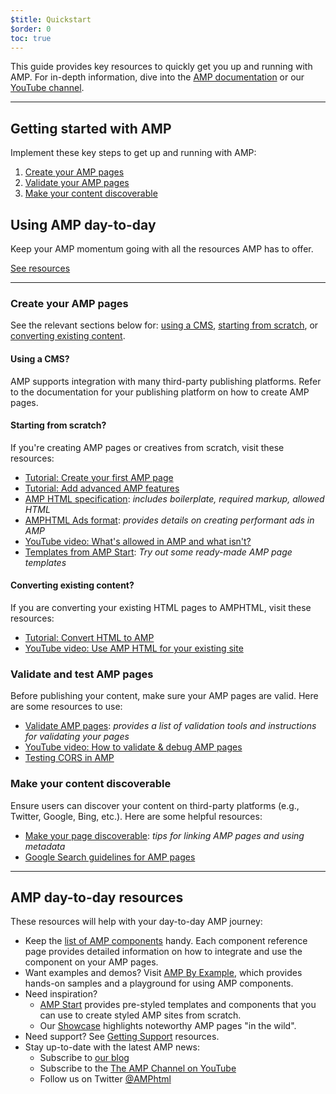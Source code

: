 ```yaml
---
$title: Quickstart
$order: 0
toc: true
---
```




This guide provides key resources to quickly get you up and running with AMP.  For in-depth information, dive into the [AMP documentation](/docs/) or our [YouTube channel](https://www.youtube.com/channel/UCXPBsjgKKG2HqsKBhWA4uQw).

<hr>

## Getting started with AMP

Implement these key steps to get up and running with AMP:

1.  [Create your AMP pages](#create-your-amp-pages)
2.  [Validate your AMP pages](#validate-and-test-amp-pages)
3.  [Make your content discoverable](#make-your-content-discoverable)

## Using AMP day-to-day

Keep your AMP momentum going with all the resources AMP has to offer.

<a class="button" href="#amp-day-to-day-resources"> See resources</a>

<hr>

### Create your AMP pages

See the relevant sections below for: [using a CMS](#using-a-cms?), [starting from scratch](#starting-from-scratch?), or [converting existing content](#converting-existing-content?).

#### Using a CMS?

AMP supports integration with many third-party publishing platforms. Refer to the documentation for your publishing platform on how to create AMP pages.


#### Starting from scratch?

If you're creating AMP pages or creatives from scratch, visit these resources:

*   [Tutorial: Create your first AMP page](#)
*   [Tutorial: Add advanced AMP features](#)
*   [AMP HTML specification](#): *includes boilerplate, required markup, allowed HTML*
*   [AMPHTML Ads format](https://github.com/ampproject/amphtml/blob/master/extensions/amp-a4a/amp-a4a-format.md): *provides details on creating performant ads in AMP*
*   [YouTube video: What's allowed in AMP and what isn't?](https://youtu.be/Gv8A4CktajQ)
*   [Templates from AMP Start](https://www.ampstart.com/): *Try out some ready-made AMP page templates*

#### Converting existing content?

If you are converting your existing HTML pages to AMPHTML, visit these resources:

*   [Tutorial: Convert HTML to AMP](#)
*   [YouTube video: Use AMP HTML for your existing site](https://youtu.be/OO9oKhs80aI)

### Validate and test AMP pages

Before publishing your content, make sure your AMP pages are valid.  Here are some resources to use:

*   [Validate AMP pages](#): *provides a list of validation tools and instructions for validating your pages*
*   [YouTube video: How to validate & debug AMP pages](https://www.youtube.com/watch?v=npum8JsITQE&t=13s)
*   [Testing CORS in AMP](/docs/fundamentals/amp-cors-requests.html#testing-cors-in-amp)

### Make your content discoverable

Ensure users can discover your content on third-party platforms (e.g., Twitter, Google, Bing, etc.). Here are some helpful resources:

*   [Make your page discoverable](#): *tips for linking AMP pages and using metadata*
*   [Google Search guidelines for AMP pages](https://support.google.com/webmasters/answer/6340290)

<hr>

## AMP day-to-day resources

These resources will help with your day-to-day AMP journey:

*   Keep the [list of AMP components](/docs/reference/components.html) handy.  Each component reference page provides detailed information on how to integrate and use the component on your AMP pages.
*   Want examples and demos?  Visit [AMP By Example](https://ampbyexample.com/), which provides hands-on samples and a playground for using AMP components.
*   Need inspiration?
    *   [AMP Start](https://www.ampstart.com/) provides pre-styled templates and components that you can use to create styled AMP sites from scratch.
    *   Our [Showcase](/learn/showcases/) highlights noteworthy AMP pages "in the wild".
*   Need support? See [Getting Support](/support/developer/get_support.html) resources.
*   Stay up-to-date with the latest AMP news:
    *   Subscribe to [our blog](https://amphtml.wordpress.com/)
    *   Subscribe to the [The AMP Channel on YouTube](https://www.youtube.com/channel/UCXPBsjgKKG2HqsKBhWA4uQw)
    *   Follow us on Twitter  [@AMPhtml](https://twitter.com/amphtml)
